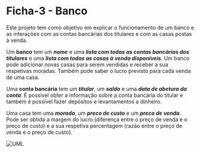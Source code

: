 # Ficha-3 - Banco

Este projeto tem como objetivo em explicar o funcionamento de um banco
e as interações com as contas bancárias dos titulares e com as casas postas à venda. 

Um **banco** tem um ***nome*** e uma ***lista com todas as contas bancárias dos titulares*** e uma ***lista com todas as casas à venda disponíveis***. Um banco pode adicionar novas casas para serem vendidas e receber a sua respetivas moradas. Também pode saber o lucro previsto para cada venda de uma casa.

Uma **conta bancária** tem um ***titular***, um ***saldo*** e uma ***data de abetura da conta***. É possivel obter a informação sobre a conta bancária do titular e também é possível fazer depósitos e levantamentos a dinheiro.

Uma casa tem uma ***morada***, um ***preco de custo*** e um ***preco de venda***. Pode ser obtida a margem do lucro (diferença entre o preço de venda e o preço de custo) e a sua respetiva percentagem (razão entre o preço de venda e o preço de custo).

![UML](/../images/Diagrama_UML.png)

